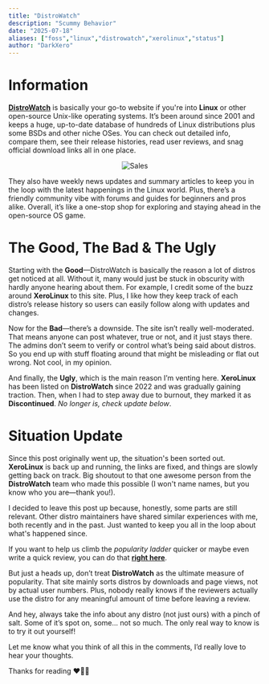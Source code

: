 ```yaml
---
title: "DistroWatch"
description: "Scummy Behavior"
date: "2025-07-18"
aliases: ["foss","linux","distrowatch","xerolinux","status"]
author: "DarkXero"
---
```


# Information

[**DistroWatch**](https://distrowatch.com/) is basically your go-to website if you're into **Linux** or other open-source Unix-like operating systems. It’s been around since 2001 and keeps a huge, up-to-date database of hundreds of Linux distributions plus some BSDs and other niche OSes. You can check out detailed info, compare them, see their release histories, read user reviews, and snag official download links all in one place. 

<div style="text-align: center;">

![Sales](https://i.imgur.com/o6WRNpx.png)

</div>

They also have weekly news updates and summary articles to keep you in the loop with the latest happenings in the Linux world. Plus, there’s a friendly community vibe with forums and guides for beginners and pros alike. Overall, it’s like a one-stop shop for exploring and staying ahead in the open-source OS game.

# The Good, The Bad & The Ugly

Starting with the **Good**—DistroWatch is basically the reason a lot of distros get noticed at all. Without it, many would just be stuck in obscurity with hardly anyone hearing about them. For example, I credit some of the buzz around **XeroLinux** to this site. Plus, I like how they keep track of each distro’s release history so users can easily follow along with updates and changes.

Now for the **Bad**—there’s a downside. The site isn’t really well-moderated. That means anyone can post whatever, true or not, and it just stays there. The admins don’t seem to verify or control what’s being said about distros. So you end up with stuff floating around that might be misleading or flat out wrong. Not cool, in my opinion.

And finally, the **Ugly**, which is the main reason I’m venting here. **XeroLinux** has been listed on **DistroWatch** since 2022 and was gradually gaining traction. Then, when I had to step away due to burnout, they marked it as **Discontinued**. *No longer is, check update below*.

# Situation Update

Since this post originally went up, the situation's been sorted out. **XeroLinux** is back up and running, the links are fixed, and things are slowly getting back on track. Big shoutout to that one awesome person from the **DistroWatch** team who made this possible (I won't name names, but you know who you are—thank you!).

I decided to leave this post up because, honestly, some parts are still relevant. Other distro maintainers have shared similar experiences with me, both recently and in the past. Just wanted to keep you all in the loop about what's happened since.

If you want to help us climb the *popularity ladder* quicker or maybe even write a quick review, you can do that [**right here**](https://distrowatch.com/table.php?distribution=xero).

But just a heads up, don’t treat **DistroWatch** as the ultimate measure of popularity. That site mainly sorts distros by downloads and page views, not by actual user numbers. Plus, nobody really knows if the reviewers actually use the distro for any meaningful amount of time before leaving a review.

And hey, always take the info about any distro (not just ours) with a pinch of salt. Some of it’s spot on, some... not so much. The only real way to know is to try it out yourself!

Let me know what you think of all this in the comments, I’d really love to hear your thoughts.

Thanks for reading ❤️‍🔥🙏
